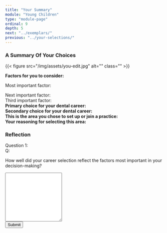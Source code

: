 ```yaml
---
title: "Your Summary"
module: "Young Children"
type: "module-page"
ordinal: 9
depth: 5
next: "../exemplars/"
previous: "../your-selections/"
---
```

<form method="post" action="."><h3>A Summary Of Your Choices</h3><div class="pageblock"><div class="maintext">
<div class="right">{{< figure src="/img/assets/you-edit.jpg" alt="" class="" >}}</div>
<p><strong>Factors for you to consider:</strong></p>

Most important factor:</div>
</div><div class="pageblock"><div class="maintext">Next important factor:</div>
</div><div class="pageblock"><div class="maintext">Third important factor:</div>
</div><div class="pageblock"><div class="maintext"><strong>Primary choice for your dental career:</strong></div>
</div><div class="pageblock"><div class="maintext"><strong>Secondary choice for your dental career:</strong></div>
</div><div class="pageblock"><div class="maintext"><strong>This is the area you chose to set up or join a practice:</strong></div>
</div><div class="pageblock"><div class="maintext"><strong>Your reasoning for selecting this area:</strong></div>
</div><h3>Reflection</h3><div class="pageblock">







  


<div class="cases"><div class="casetitle">Question 1:</div><div class="casecontent"><div class="casequestion"><div class="casequestion-text clearfix"><div class="q-mod5">Q:</div><div class="question-text"><p>How well did your career selection reflect the factors most important in your decision-making?</p></div></div><textarea rows="10" name="question18" class="form-control"></textarea></div></div></div>



  <script src="/media/quizblock/js/quizshow.js"></script>



</div><div class="submit-container"><input class="btn btn-info btn-submit-section" type="submit" value="Submit" /></div></form>